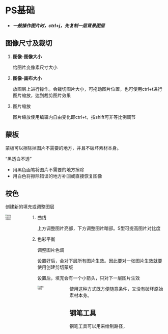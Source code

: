 # PS基础



- ***一般操作图片时，ctrl+j，先复制一层背景图层***



## 图像尺寸及裁切

1. **图像-图像大小**

    给图片变像素尺寸大小

2. **图像-画布大小**

    放图层上进行操作。会裁切图片大小，可拖动图片位置，也可使用ctrl+t进行图片缩放，达到裁剪图片效果
    
3. 图片缩放

    图片缩放使用编辑内自由变化即ctrl+t，按shift可非等比例调节



## 蒙板

蒙板可以擦除掉图片不需要的地方，并且不破坏素材本身。

“黑透白不透”

- 用黑色画笔将图片不需要的地方擦除
- 用白色将擦除错误的地方补回或直接恢复图像



## 校色

创建新的填充或调整图层

<img src="https://img-blog.csdnimg.cn/20210120193119177.png" alt="创建新的填充或调整图层" style="zoom: 30%; width: 20%; float: left" />

1. 曲线

    上方调整图片亮部，下方调整图片暗部。S型可提高图片对比度

2. 色彩平衡

    调整图片色调



设置好后，会对下层所有图片生效。因此要对一张图片生效就要使用创建剪切蒙版

设置后，填充会有一个小箭头，只对下一层图片生效

<img src="https://img-blog.csdnimg.cn/20210120193836770.png" alt="创建剪切蒙版" style="zoom: 33%; width: 20%; float: left" />

使用这种方式既方便随意条件，又没有破坏原始素材本身。

## 钢笔工具

钢笔工具可以用来绘制路径，





